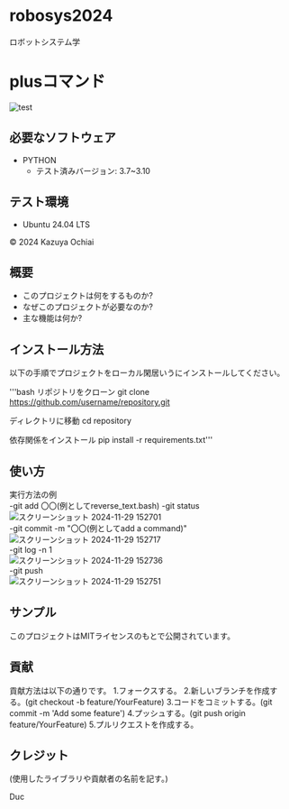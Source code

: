 # robosys2024
ロボットシステム学

# plusコマンド
![test](https://github.com/Kaz-stark/robosys2024/actions/workflows/test.yml/badge.svg)

## 必要なソフトウェア
- PYTHON
  - テスト済みバージョン: 3.7~3.10

 ## テスト環境
 - Ubuntu 24.04 LTS

© 2024 Kazuya Ochiai

## 概要
- このプロジェクトは何をするものか?
- なぜこのプロジェクトが必要なのか?
- 主な機能は何か?

## インストール方法
以下の手順でプロジェクトをローカル閑居いうにインストールしてください。

'''bash
リポジトリをクローン
git clone https://github.com/username/repository.git

ディレクトリに移動
cd repository

依存関係をインストール
pip install -r requirements.txt'''

## 使い方
実行方法の例  
-git add 〇〇(例としてreverse_text.bash)
-git status  
![スクリーンショット 2024-11-29 152701](https://github.com/user-attachments/assets/98f74022-c81b-42a7-a56d-ea3424ca432d)  
-git commit -m "〇〇(例としてadd a command)"  
![スクリーンショット 2024-11-29 152717](https://github.com/user-attachments/assets/e3e8a5ee-b937-466a-853a-616bb9b27e67)  
-git log -n 1  
![スクリーンショット 2024-11-29 152736](https://github.com/user-attachments/assets/7375b3f9-0a10-42e7-877c-11d66d8e18b2)  
-git push  
![スクリーンショット 2024-11-29 152751](https://github.com/user-attachments/assets/89035795-045a-489a-bfb0-4c47e9a4f95a)  


## サンプル
このプロジェクトはMITライセンスのもとで公開されています。

## 貢献
貢献方法は以下の通りです。
1.フォークスする。
2.新しいブランチを作成する。(git checkout -b feature/YourFeature)
3.コードをコミットする。(git commit -m 'Add some feature')
4.プッシュする。(git push origin feature/YourFeature)
5.プルリクエストを作成する。

## クレジット
(使用したライブラリや貢献者の名前を記す。)

Duc
